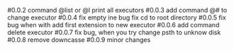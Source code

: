 #0.0.2
command @list or @l print all executors
#0.0.3
add command @# to change executor
#0.0.4
fix empty ine bug
fix cd to root directory
#0.0.5
fix bug when with add first extension to new executor
#0.0.6
add command delete executor
#0.0.7
fix bug, when you try change psth to unknow disk
#0.0.8
remove downcasse
#0.0.9
minor changes